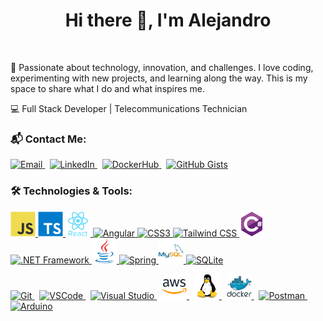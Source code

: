 <h1 align="center">Hi there 👋, I'm Alejandro</h1>

<br />

🚀 Passionate about technology, innovation, and challenges. I love coding, experimenting with new projects, and learning along the way. This is my space to share what I do and what inspires me.

💻 Full Stack Developer | Telecommunications Technician


### 📬 Contact Me:

<p>
  <a href="mailto:barrionuevorosadoalejandro@gmail.com" target="_blank">
    <img src="https://img.shields.io/badge/Gmail-D14836?style=for-the-badge&logo=gmail&logoColor=white" alt="Email" height="30" />
  </a>
  &nbsp;
  <a href="https://www.linkedin.com/in/alejandro-barrionuevo-rosado/" target="_blank">
    <img src="https://img.shields.io/badge/LinkedIn-0077B5?style=for-the-badge&logo=linkedin&logoColor=white" alt="LinkedIn" height="30" />
  </a>
  &nbsp;
  <a href="https://hub.docker.com/u/alejandrobr" target="_blank">
    <img src="https://img.shields.io/badge/Docker-2CA5E0?style=for-the-badge&logo=docker&logoColor=white" alt="DockerHub" height="30" />
  </a>
  &nbsp;
  <a href="https://gist.github.com/Alejandro-BR" target="_blank">
    <img src="https://img.shields.io/badge/Gists-100000?style=for-the-badge&logo=github&logoColor=white" alt="GitHub Gists" height="30" />
  </a>
</p>



### 🛠️ Technologies & Tools:

<p >
  <!-- Frontend -->
  <a href="https://developer.mozilla.org/en-US/docs/Web/JavaScript" target="_blank" rel="noreferrer">
    <img src="https://raw.githubusercontent.com/devicons/devicon/master/icons/javascript/javascript-original.svg" alt="JavaScript" width="40" height="40" />
  </a>
  <a href="https://www.typescriptlang.org/" target="_blank" rel="noreferrer">
    <img src="https://raw.githubusercontent.com/devicons/devicon/master/icons/typescript/typescript-original.svg" alt="TypeScript" width="40" height="40" />
  </a>
  <a href="https://reactjs.org/" target="_blank" rel="noreferrer">
    <img src="https://raw.githubusercontent.com/devicons/devicon/master/icons/react/react-original-wordmark.svg" alt="React" width="40" height="40" />
  </a>
  <a href="https://angular.io" target="_blank" rel="noreferrer">
    <img src="https://angular.io/assets/images/logos/angular/angular.svg" alt="Angular" width="40" height="40" />
  </a>
  <a href="https://www.w3schools.com/css/" target="_blank" rel="noreferrer">
    <img src="https://brandlogo.org/wp-content/uploads/2024/11/Cascading-Style-Sheets-CSS-Logo-2024.png.webp" alt="CSS3" width="40" height="40" />
  </a>
  <a href="https://tailwindcss.com/" target="_blank" rel="noreferrer">
    <img src="https://upload.wikimedia.org/wikipedia/commons/thumb/d/d5/Tailwind_CSS_Logo.svg/2560px-Tailwind_CSS_Logo.svg.png" alt="Tailwind CSS" width="60" height="40" style="object-fit: contain;" />
  </a>

  <!-- Backend -->
  <a href="https://www.w3schools.com/cs/" target="_blank" rel="noreferrer">
    <img src="https://raw.githubusercontent.com/devicons/devicon/master/icons/csharp/csharp-original.svg" alt="C#" width="40" height="40" />
  </a>
  <a href="https://dotnet.microsoft.com/" target="_blank" rel="noreferrer">
    <img src="https://logos-world.net/wp-content/uploads/2022/01/NET-Framework-Logo.png" alt=".NET Framework" width="60" height="40" style="object-fit: contain;" />
  </a>
  <a href="https://www.java.com" target="_blank" rel="noreferrer">
    <img src="https://raw.githubusercontent.com/devicons/devicon/master/icons/java/java-original.svg" alt="Java" width="40" height="40" />
  </a>
  <a href="https://spring.io/" target="_blank" rel="noreferrer">
    <img src="https://www.vectorlogo.zone/logos/springio/springio-icon.svg" alt="Spring" width="40" height="40" />
  </a>
  <!-- Databases -->
  <a href="https://www.mysql.com/" target="_blank" rel="noreferrer">
    <img src="https://raw.githubusercontent.com/devicons/devicon/master/icons/mysql/mysql-original-wordmark.svg" alt="MySQL" width="40" height="40" />
  </a>
  <a href="https://www.sqlite.org/" target="_blank" rel="noreferrer">
    <img src="https://s28309.pcdn.co/wp-content/themes/321-web-marketing/assets/images/sqlite-logo-256.png" alt="SQLite" width="40" height="40" />
  </a>
</p>

<p >
  <!-- Tools & Platforms -->
  <a href="https://git-scm.com/" target="_blank" rel="noreferrer">
    <img src="https://www.vectorlogo.zone/logos/git-scm/git-scm-icon.svg" alt="Git" width="40" height="40" />
  </a>
  &nbsp;
  <a href="https://code.visualstudio.com/" target="_blank" rel="noreferrer">
    <img src="https://www.svgrepo.com/show/374171/vscode.svg" alt="VSCode" width="40" height="40" />
  </a>
  &nbsp;
  <a href="https://visualstudio.microsoft.com/" target="_blank" rel="noreferrer">
    <img src="https://images-eds-ssl.xboxlive.com/image?url=4rt9.lXDC4H_93laV1_eHHFT949fUipzkiFOBH3fAiZZUCdYojwUyX2aTonS1aIwMrx6NUIsHfUHSLzjGJFxxr4dH.og8l0VK7ZT_RROCKegYBFVWhsZaY4YqkcUiUEdYXTeJ_fc4TzvODw_lZK2lrEGffo9rTTTzAjLvb5Ktos-&format=source" alt="Visual Studio" width="50" height="50" />
  </a>
  &nbsp;
  <a href="https://aws.amazon.com" target="_blank" rel="noreferrer">
    <img src="https://raw.githubusercontent.com/devicons/devicon/master/icons/amazonwebservices/amazonwebservices-original-wordmark.svg" alt="AWS" width="40" height="40" />
  </a>
  &nbsp;
  <a href="https://www.linux.org/" target="_blank" rel="noreferrer">
    <img src="https://raw.githubusercontent.com/devicons/devicon/master/icons/linux/linux-original.svg" alt="Linux" width="40" height="40" />
  </a>
  &nbsp;
  <a href="https://www.docker.com/" target="_blank" rel="noreferrer">
    <img src="https://raw.githubusercontent.com/devicons/devicon/master/icons/docker/docker-original-wordmark.svg" alt="Docker" width="40" height="40" />
  </a>
  &nbsp;
  <a href="https://postman.com" target="_blank" rel="noreferrer">
    <img src="https://www.vectorlogo.zone/logos/getpostman/getpostman-icon.svg" alt="Postman" width="40" height="40" />
  </a>
  &nbsp;
  <a href="https://www.arduino.cc/" target="_blank" rel="noreferrer">
    <img src="https://cdn.worldvectorlogo.com/logos/arduino-1.svg" alt="Arduino" width="40" height="40" />
  </a>
</p>
